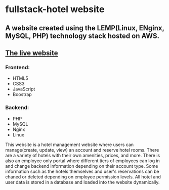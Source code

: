 # fullstack-hotel website
## A website created using the LEMP(Linux, ENginx, MySQL, PHP) technology stack hosted on AWS.
## [The live website](https://www.austinpennartz.net/HotelWebsite)
### Frontend:
 - HTML5
 - CSS3
 - JavaScript
 - Boostrap
### Backend:
 - PHP
 - MySQL
 - Nginx
 - Linux


This website is a hotel management website where users can manage(create, update, view) an account and reserve hotel rooms. There are a variety of hotels with their own amenities, prices, and more. There is also an employee only portal where different tiers of employees can log in and change backend information depending on their account type. Some information such as the hotels themselves and user's reservations can be chaned or deleted depending on employee permission levels. 
All hotel and user data is stored in a database and loaded into the website dynamically. 
